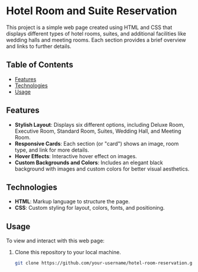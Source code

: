 # Hotel Room and Suite Reservation

This project is a simple web page created using HTML and CSS that displays different types of hotel rooms, suites, and additional facilities like wedding halls and meeting rooms. Each section provides a brief overview and links to further details.

## Table of Contents
- [Features](#features)
- [Technologies](#technologies)
- [Usage](#usage)

## Features
- **Stylish Layout**: Displays six different options, including Deluxe Room, Executive Room, Standard Room, Suites, Wedding Hall, and Meeting Room.
- **Responsive Cards**: Each section (or "card") shows an image, room type, and link for more details.
- **Hover Effects**: Interactive hover effect on images.
- **Custom Backgrounds and Colors**: Includes an elegant black background with images and custom colors for better visual aesthetics.

## Technologies
- **HTML**: Markup language to structure the page.
- **CSS**: Custom styling for layout, colors, fonts, and positioning.
  
## Usage
To view and interact with this web page:
1. Clone this repository to your local machine.
   ```bash
   git clone https://github.com/your-username/hotel-room-reservation.git
